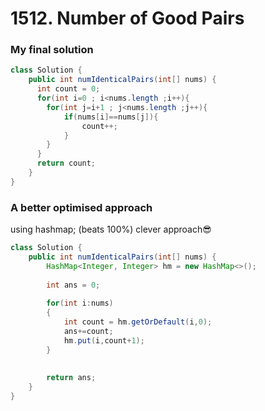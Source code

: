 # 1512. Number of Good Pairs

### My final solution
```java
class Solution {
    public int numIdenticalPairs(int[] nums) {
      int count = 0;
      for(int i=0 ; i<nums.length ;i++){
        for(int j=i+1 ; j<nums.length ;j++){
            if(nums[i]==nums[j]){
                count++;
            }
        }
      }  
      return count;
    }
}
```

### A better optimised approach
using hashmap; (beats 100%) clever approach😎
```java
class Solution {
    public int numIdenticalPairs(int[] nums) {
        HashMap<Integer, Integer> hm = new HashMap<>();
        
        int ans = 0;
        
        for(int i:nums)
        {
            int count = hm.getOrDefault(i,0);
            ans+=count;
            hm.put(i,count+1);
        }
        
        
        return ans;
    }
}
```
